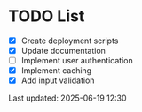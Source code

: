 # TODO List

- [x] Create deployment scripts
- [x] Update documentation
- [ ] Implement user authentication
- [x] Implement caching
- [x] Add input validation

Last updated: 2025-06-19 12:30
